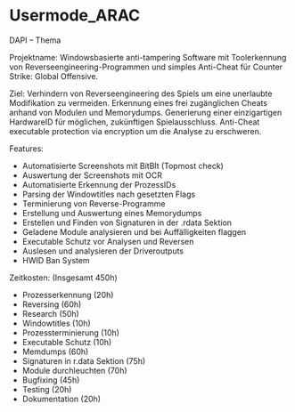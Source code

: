 # Usermode_ARAC

DAPI – Thema

Projektname: 
Windowsbasierte anti-tampering Software mit Toolerkennung von Reverseengineering-Programmen und  simples Anti-Cheat für Counter Strike: Global Offensive.

Ziel:
Verhindern von Reverseengineering des Spiels um eine unerlaubte Modifikation zu vermeiden.
Erkennung eines frei zugänglichen Cheats anhand von Modulen und Memorydumps.
Generierung einer einzigartigen HardwareID für möglichen, zukünftigen Spielausschluss.
Anti-Cheat executable protection via encryption um die Analyse zu erschweren.

Features:
- Automatisierte Screenshots mit BitBlt (Topmost check)
- Auswertung der Screenshots mit OCR
-	Automatisierte Erkennung der ProzessIDs
-	Parsing der Windowtitles nach gesetzten Flags
-	Terminierung von Reverse-Programme 
-	Erstellung und Auswertung eines Memorydumps
-	Erstellen und Finden von Signaturen in der .rdata Sektion
-	Geladene Module analysieren und bei Auffälligkeiten flaggen
-	Executable Schutz vor Analysen und Reversen 
-	Auslesen und analysieren der Driveroutputs
-	HWID Ban System

Zeitkosten: (Insgesamt 450h)
-	Prozesserkennung (20h)
-	Reversing (60h)
-	Research (50h)
-	Windowtitles (10h)
-	Prozessterminierung (10h)
-	Executable Schutz (10h)
-	Memdumps (60h)
-	Signaturen in r.data Sektion (75h)
-	Module durchleuchten (70h)
-	Bugfixing (45h)
-	Testing (20h)
-	Dokumentation (20h)

